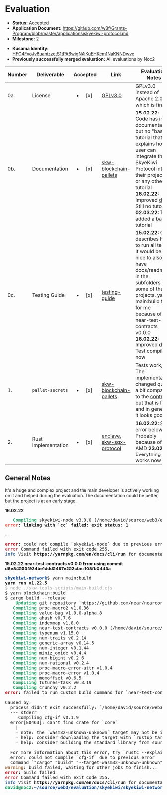# Evaluation

- **Status:** Accepted
- **Application Document:** https://github.com/w3f/Grants-Program/blob/master/applications/skyekiwi-protocol.md
- **Milestone:** 2
* **Kusama Identity:** [HFG4FvoJv8uanizzetS1tPA6wigNAiKuEHKcm1NaKNNDwve](https://polkascan.io/pre/kusama/account/HFG4FvoJv8uanizzetS1tPA6wigNAiKuEHKcm1NaKNNDwve)
* **Previously successfully merged evaluation:** All evaluations by Noc2

| Number | Deliverable | Accepted | Link | Evaluation Notes |
| ------ | ----------- | :------: | ---- |----------------- |
| 0a. | License | <ul><li>[x] </li></ul> | [GPLv3.0](https://github.com/skyekiwi/skyekiwi-network/blob/master/LICENSE) | GPLv3.0 instead of Apache 2.0, which is fine  |
| 0b. | Documentation       | <ul><li>[x] </li></ul> | [skw-blockchain-pallets](https://github.com/skyekiwi/skyekiwi-network/tree/master/crates/skw-blockchain-pallets/pallet-secrets) | **15.02.22:** Code has inline documentation, but no "basic tutorial that explains how a user can integrate the SkyeKiwi Protocol into their project." or any other tutorial **16.02.22:** Improved [docs](https://github.com/skyekiwi/skyekiwi-network/pull/18/files) Still no tutorial **02.03.22:** They added a [basic tutorial](https://github.com/skyekiwi/skyekiwi-network#tutorials-of-how-to-interact-with-the-skyekiwi-network)  |
| 0c. | Testing Guide       | <ul><li>[x] </li></ul> | [testing-guide](https://github.com/skyekiwi/skyekiwi-network#descriptions--build--testing-guide) | **15.02.22:** Only describes how to run all tests. It would be nice to also have docs/readmes in the subfolders of some of the projects. yarn main:build fails for me because of near-test-contracts v0.0.0  **16.02.22:** Improved [docs](https://github.com/skyekiwi/skyekiwi-network/pull/18/files). Test compile now |
| 1. | `pallet-secrets`    | <ul><li>[x] </li></ul> | [skw-blockchain-pallets](https://github.com/skyekiwi/skyekiwi-network/tree/master/crates/skw-blockchain-pallets/pallet-secrets) | Tests work, The implementation changed quite a bit compared to the [contract](https://github.com/skyekiwi/contract-demo/blob/c1118b218b4e597c8373a649f52b131081e09b4a/simple-storage/contracts/lib.rs), but that is fine and in general it looks good |
| 2. | Rust Implementation | <ul><li>[x] </li></ul> | [enclave](https://github.com/skyekiwi/skyekiwi-network/tree/master/enclave), [skw-sgx-protocol](https://github.com/skyekiwi/skyekiwi-network/tree/master/crates/skw-sgx-protocol) | **16.02.22:** See error below. Probably because of AMD **23.02.22:** Everything works now |


## General Notes

It's a huge and complex project and the main developer is actively working on it and helped during the evaluation. The documentation could be petter, but the project is at an early stage. 

**16.02.22** 

<pre><font color="#26A269"><b>   Compiling</b></font> skyekiwi-node v3.0.0 (/home/david/source/web3/evaluation/skyekiwi/skyekiwi-network/crates/skw-blockchain-node)
<font color="#F66151"><b>error</b></font><b>: linking with `cc` failed: exit status: 1</b>
</pre>
...
<pre><font color="#C01C28"><b>error</b></font><b>:</b> could not compile `skyekiwi-node` due to previous error
<font color="#C01C28">error</font> Command failed with exit code 255.
<font color="#12488B">info</font> Visit <b>https://yarnpkg.com/en/docs/cli/run</b> for documentation about this command.
</pre>

</pre>

**15.02.22 near-test-contracts v0.0.0 Error using commit d8e84553f924be1ddd5497e252cbea108fb0443a**

<pre><font color="#12488B"><b>skyekiwi-network</b></font>$ yarn main:build
<b>yarn run v1.22.5</b>
<font color="#AAAAAA">$ node ./skw-tools-scripts/main-build.cjs</font>
$ yarn blockchain:build 
$ cargo build --release
<font color="#26A269"><b>    Updating</b></font> git repository `https://github.com/near/nearcore`
<font color="#26A269"><b>   Compiling</b></font> proc-macro2 v1.0.36
<font color="#26A269"><b>   Compiling</b></font> value-bag v1.0.0-alpha.8
<font color="#26A269"><b>   Compiling</b></font> ahash v0.7.6
<font color="#26A269"><b>   Compiling</b></font> indexmap v1.8.0
<font color="#26A269"><b>   Compiling</b></font> near-test-contracts v0.0.0 (/home/david/source/web3/evaluation/skyekiwi/skyekiwi-network/crates/near-test-contracts)
<font color="#26A269"><b>   Compiling</b></font> typenum v1.15.0
<font color="#26A269"><b>   Compiling</b></font> num-traits v0.2.14
<font color="#26A269"><b>   Compiling</b></font> generic-array v0.14.5
<font color="#26A269"><b>   Compiling</b></font> num-integer v0.1.44
<font color="#26A269"><b>   Compiling</b></font> miniz_oxide v0.4.4
<font color="#26A269"><b>   Compiling</b></font> num-bigint v0.2.6
<font color="#26A269"><b>   Compiling</b></font> num-rational v0.2.4
<font color="#26A269"><b>   Compiling</b></font> proc-macro-error-attr v1.0.4
<font color="#26A269"><b>   Compiling</b></font> proc-macro-error v1.0.4
<font color="#26A269"><b>   Compiling</b></font> memoffset v0.6.5
<font color="#26A269"><b>   Compiling</b></font> futures-task v0.3.19
<font color="#26A269"><b>   Compiling</b></font> crunchy v0.2.2
<font color="#C01C28"><b>error</b></font><b>:</b> failed to run custom build command for `near-test-contracts v0.0.0 (/home/david/source/web3/evaluation/skyekiwi/skyekiwi-network/crates/near-test-contracts)`

Caused by:
  process didn&apos;t exit successfully: `/home/david/source/web3/evaluation/skyekiwi/skyekiwi-network/target/release/build/near-test-contracts-ca3efae7a4829362/build-script-build` (exit status: 1)
  --- stderr
     Compiling cfg-if v0.1.9
  error[E0463]: can&apos;t find crate for `core`
    |
    = note: the `wasm32-unknown-unknown` target may not be installed
    = help: consider downloading the target with `rustup target add wasm32-unknown-unknown`
    = help: consider building the standard library from source with `cargo build -Zbuild-std`

  For more information about this error, try `rustc --explain E0463`.
  error: could not compile `cfg-if` due to previous error
  command `&quot;cargo&quot; &quot;build&quot; &quot;--target=wasm32-unknown-unknown&quot; &quot;--release&quot;` exited with non-zero status: ExitStatus(unix_wait_status(25856))
<font color="#A2734C"><b>warning</b></font><b>:</b> build failed, waiting for other jobs to finish...
<font color="#C01C28"><b>error</b></font><b>:</b> build failed
<font color="#C01C28">error</font> Command failed with exit code 255.
<font color="#12488B">info</font> Visit <b>https://yarnpkg.com/en/docs/cli/run</b> for documentation about this command.
<font color="#26A269"><b>david@noc2</b></font>:<font color="#12488B"><b>~/source/web3/evaluation/skyekiwi/skyekiwi-network</b></font>$ 
</pre>
